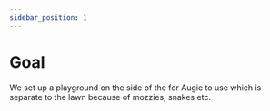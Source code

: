 ```yaml
---
sidebar_position: 1
---
```


# Goal

We set up a playground on the side of the for Augie to use which is separate to the lawn because of mozzies, snakes etc.